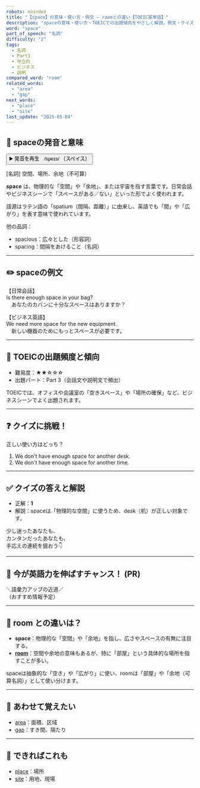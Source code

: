 ```yaml
---
robots: noindex
title: "【space】の意味・使い方・例文 ― roomとの違い【TOEIC英単語】"
description: "spaceの意味・使い方・TOEICでの出題傾向をやさしく解説。例文・クイズ付きでroomとの違いもわかりやすく学べます。"
word: "space"
part_of_speech: "名詞"
difficulty: "2"
tags:
  - 名詞
  - Part3
  - 中立的
  - ビジネス
  - 説明
compared_word: "room"
related_words:
  - "area"
  - "gap"
next_words:
  - "place"
  - "site"
last_update: "2025-05-04"
---
```


## 🔰 spaceの発音と意味

<button class="play-audio" onclick="playTTS('space')">
  <span class="play-audio-main">
    ▶️ 発音を再生　/speɪs/
  </span>
  <span class="play-audio-sub">
    （スペイス）
  </span>
</button>

[名詞] 空間、場所、余地（不可算）

**space** は、物理的な「空間」や「余地」、または宇宙を指す言葉です。日常会話やビジネスシーンで「スペースがある／ない」といった形でよく使われます。

語源はラテン語の「spatium（間隔、距離）」に由来し、英語でも「間」や「広がり」を表す意味で使われています。

他の品詞：  
- spacious：広々とした（形容詞）
- spacing：間隔をあけること（名詞）

---

## ✏️ spaceの例文

【日常会話】  
Is there enough space in your bag?  
　あなたのカバンに十分なスペースはありますか？

【ビジネス英語】  
We need more space for the new equipment.  
　新しい機器のためにもっとスペースが必要です。

---

## 🎯 TOEICの出題頻度と傾向

- 難易度：★★☆☆☆
- 出題パート：Part 3（会話文や説明文で頻出）

TOEICでは、オフィスや会議室の「空きスペース」や「場所の確保」など、ビジネスシーンでよく出題されます。

---

## ❓ クイズに挑戦！

正しい使い方はどっち？

1. We don't have enough space for another desk.  
2. We don't have enough space for another time.

---

## ✅ クイズの答えと解説

- 正解：**1**
- 解説：spaceは「物理的な空間」に使うため、desk（机）が正しい対象です。

少し迷ったあなたも、  
カンタンだったあなたも、  
手応えの連続を狙おう👇️

---

## 🚀 今が英語力を伸ばすチャンス！ (PR)

<div class="info-center">
＼語彙力アップの近道／<br>  
（おすすめ情報予定）
</div>

---

## 🤔  room との違いは？

- **space**：物理的な「空間」や「余地」を指し、広さやスペースの有無に注目する。
- **[room](/word/room/)**：空間や余地の意味もあるが、特に「部屋」という具体的な場所を指すことが多い。

spaceは抽象的な「空き」や「広がり」に使い、roomは「部屋」や「余地（可算名詞）」として使い分けます。

---

## 🧩 あわせて覚えたい

- [area](/word/area/)：面積、区域
- [gap](/word/gap/)：すき間、隔たり

---

## 📖 できればこれも

- [place](/word/place/)：場所
- [site](/word/site/)：用地、現場

<!-- cvid: aid35_bid48 -->
